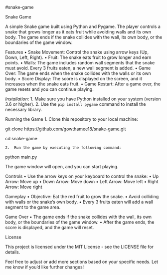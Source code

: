 #snake-game

Snake Game

A simple Snake game built using Python and Pygame. The player controls a snake that grows longer as it eats fruit while avoiding walls and its own body. The game ends if the snake collides with the wall, its own body, or the boundaries of the game window.

Features
	•	Snake Movement: Control the snake using arrow keys (Up, Down, Left, Right).
	•	Fruit: The snake eats fruit to grow longer and earn points.
	•	Walls: The game includes random wall segments that the snake must avoid. Every 3 fruits eaten, a new wall segment is added.
	•	Game Over: The game ends when the snake collides with the walls or its own body.
	•	Score Display: The score is displayed on the screen, and it increases when the snake eats fruit.
	•	Game Restart: After a game over, the game resets and you can continue playing.


_Installation_: 
	1.	Make sure you have Python installed on your system (version 3.6 or higher).
	2.	Use the `pip install pygame` command to install the necessary library.



Running the Game
	1.	Clone this repository to your local machine:

git clone https://github.com/gowthamee18/snake-game.git

cd snake-game


	2.	Run the game by executing the following command:

python main.py

The game window will open, and you can start playing.

Controls
	•	Use the arrow keys on your keyboard to control the snake:
	•	Up Arrow: Move up
	•	Down Arrow: Move down
	•	Left Arrow: Move left
	•	Right Arrow: Move right

Gameplay
	•	Objective: Eat the red fruit to grow the snake.
	•	Avoid colliding with walls or the snake’s own body.
	•	Every 3 fruits eaten will add a wall segment to the game area.

Game Over
	•	The game ends if the snake collides with the wall, its own body, or the boundaries of the game window.
	•	After the game ends, the score is displayed, and the game will reset.

License

This project is licensed under the MIT License - see the LICENSE file for details.

Feel free to adjust or add more sections based on your specific needs. Let me know if you’d like further changes!
